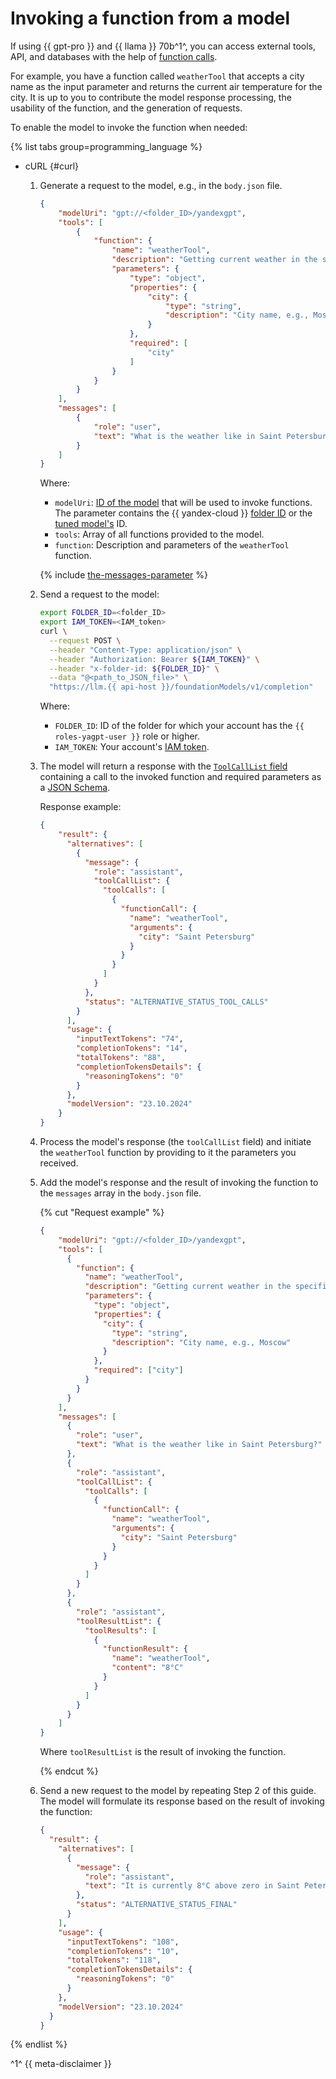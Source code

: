 # Invoking a function from a model

If using {{ gpt-pro }} and {{ llama }} 70b^1^, you can access external tools, API, and databases with the help of [function calls](../../concepts/yandexgpt/function-call.md). 

For example, you have a function called `weatherTool` that accepts a city name as the input parameter and returns the current air temperature for the city. It is up to you to contribute the model response processing, the usability of the function, and the generation of requests.

To enable the model to invoke the function when needed:

{% list tabs group=programming_language %}

- cURL {#curl}

  1. Generate a request to the model, e.g., in the `body.json` file.

     ```json
     {
         "modelUri": "gpt://<folder_ID>/yandexgpt",
         "tools": [
             {
                 "function": {
                     "name": "weatherTool",
                     "description": "Getting current weather in the specified city.",
                     "parameters": {
                         "type": "object",
                         "properties": {
                             "city": {
                                 "type": "string",
                                 "description": "City name, e.g., Moscow"
                             }
                         },
                         "required": [
                             "city"
                         ]
                     }
                 }
             }
         ],
         "messages": [
             {
                 "role": "user",
                 "text": "What is the weather like in Saint Petersburg?"
             }
         ]
     }
     ```

     Where:

     * `modelUri`: [ID of the model](../../concepts/yandexgpt/models.md) that will be used to invoke functions. The parameter contains the {{ yandex-cloud }} [folder ID](../../../resource-manager/operations/folder/get-id.md) or the [tuned model's](../../concepts/tuning/index.md) ID.
     * `tools`: Array of all functions provided to the model.
     * `function`: Description and parameters of the `weatherTool` function.

     {% include [the-messages-parameter](../../../_includes/foundation-models/yandexgpt/the-messages-parameter.md) %}

  1. Send a request to the model:

      ```bash
      export FOLDER_ID=<folder_ID>
      export IAM_TOKEN=<IAM_token>
      curl \
        --request POST \
        --header "Content-Type: application/json" \
        --header "Authorization: Bearer ${IAM_TOKEN}" \
        --header "x-folder-id: ${FOLDER_ID}" \
        --data "@<path_to_JSON_file>" \
        "https://llm.{{ api-host }}/foundationModels/v1/completion"
      ```

      Where:

      * `FOLDER_ID`: ID of the folder for which your account has the `{{ roles-yagpt-user }}` role or higher.
      * `IAM_TOKEN`: Your account's [IAM token](../../../iam/operations/iam-token/create.md).

  1. The model will return a response with the [`ToolCallList` field](../../text-generation/api-ref/TextGeneration/completion.md#yandex.cloud.ai.foundation_models.v1.ToolCallList2) containing a call to the invoked function and required parameters as a [JSON Schema](https://json-schema.org/).
  
     Response example:

     ```json
     {
         "result": {
           "alternatives": [
             {
               "message": {
                 "role": "assistant",
                 "toolCallList": {
                   "toolCalls": [
                     {
                       "functionCall": {
                         "name": "weatherTool",
                         "arguments": {
                           "city": "Saint Petersburg"
                         }
                       }
                     }
                   ]
                 }
               },
               "status": "ALTERNATIVE_STATUS_TOOL_CALLS"
             }
           ],
           "usage": {
             "inputTextTokens": "74",
             "completionTokens": "14",
             "totalTokens": "88",
             "completionTokensDetails": {
               "reasoningTokens": "0"
             }
           },
           "modelVersion": "23.10.2024"
         }
     }
     ```

  1. Process the model's response (the `toolCallList` field) and initiate the `weatherTool` function by providing to it the parameters you received.

  1. Add the model's response and the result of invoking the function to the `messages` array in the `body.json` file.

     {% cut "Request example" %}
  
     ```json
     {
         "modelUri": "gpt://<folder_ID>/yandexgpt",
         "tools": [
           {
             "function": {
               "name": "weatherTool",
               "description": "Getting current weather in the specified city.",
               "parameters": {
                 "type": "object",
                 "properties": {
                   "city": {
                     "type": "string",
                     "description": "City name, e.g., Moscow"
                   }
                 },
                 "required": ["city"]
               }
             }
           }
         ],
         "messages": [
           {
             "role": "user",
             "text": "What is the weather like in Saint Petersburg?"
           },
           {
             "role": "assistant",
             "toolCallList": {
               "toolCalls": [
                 {
                   "functionCall": {
                     "name": "weatherTool",
                     "arguments": {
                       "city": "Saint Petersburg"
                     }
                   }
                 }
               ]
             }
           },
           {
             "role": "assistant",
             "toolResultList": {
               "toolResults": [
                 {
                   "functionResult": {
                     "name": "weatherTool",
                     "content": "8°C"
                   }
                 }
               ]
             }
           }
         ]
     }
     ```

     Where `toolResultList` is the result of invoking the function.   
  
     {% endcut %}

  1. Send a new request to the model by repeating Step 2 of this guide. The model will formulate its response based on the result of invoking the function:

     ```json
     {
       "result": {
         "alternatives": [
           {
             "message": {
               "role": "assistant",
               "text": "It is currently 8°C above zero in Saint Petersburg."
             },
             "status": "ALTERNATIVE_STATUS_FINAL"
           }
         ],
         "usage": {
           "inputTextTokens": "108",
           "completionTokens": "10",
           "totalTokens": "118",
           "completionTokensDetails": {
             "reasoningTokens": "0"
           }
         },
         "modelVersion": "23.10.2024"
       }
     }
     ```

{% endlist %}

^1^ {{ meta-disclaimer }}